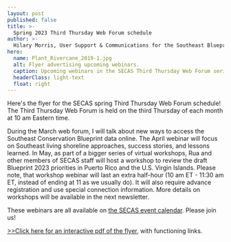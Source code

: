 ```yaml
---
layout: post
published: false
title: >-
  Spring 2023 Third Thursday Web Forum schedule
author: >-
  Hilary Morris, User Support & Communications for the Southeast Blueprint
hero:
  name: Plant_Rivercane_2019-1.jpg
  alt: Flyer advertising upcoming webinars.
  caption: Upcoming webinars in the SECAS Third Thursday Web Forum series.
  headerClass: light-text
  float: right
---
```

Here's the flyer for the SECAS spring Third Thursday Web Forum schedule! The Third Thursday Web Forum is held on the third Thursday of each month at 10 am Eastern time. 

During the March web forum, I will talk about new ways to access the Southeast Conservation Blueprint data online. The April webinar will focus on Southeast living shoreline approaches, success stories, and lessons learned. In May, as part of a bigger series of virtual workshops, Rua and other members of SECAS staff will host a workshop to review the draft Blueprint 2023 priorities in Puerto Rico and the U.S. Virgin Islands. Please note, that workshop webinar will last an extra half-hour (10 am ET - 11:30 am ET, instead of ending at 11 as we usually do). It will also require advance registration and use special connection information. More details on workshops will be available in the next newsletter.<!--more-->

These webinars are all available on [the SECAS event calendar](https://secassoutheast.org/events). Please join us! 

<a href="http://secassoutheast.org/pdf/ThirdThursdayWebForumFlyer_Spring2023">>>Click here for an interactive pdf of the flyer</a>, with functioning links.
